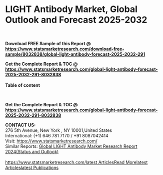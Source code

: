 <h1>LIGHT Antibody Market, Global Outlook and Forecast 2025-2032</h1><br/><p><strong>Download FREE Sample of this Report @ <a href="https://www.statsmarketresearch.com/download-free-sample/8032838/global-light-antibody-forecast-2025-2032-291">https://www.statsmarketresearch.com/download-free-sample/8032838/global-light-antibody-forecast-2025-2032-291</a></strong></p><div><b>Get the Complete Report & TOC @ <a href="https://www.statsmarketresearch.com/global-light-antibody-forecast-2025-2032-291-8032838">https://www.statsmarketresearch.com/global-light-antibody-forecast-2025-2032-291-8032838</a></b></div><br><b>Table of content</b><p><br><div><b>Get the Complete Report & TOC @ <a href="https://www.statsmarketresearch.com/global-light-antibody-forecast-2025-2032-291-8032838">https://www.statsmarketresearch.com/global-light-antibody-forecast-2025-2032-291-8032838</a></b></div></p> <b>CONTACT US:</b><br>276 5th Avenue, New York , NY 10001,United States<br>International: (+1) 646 781 7170 / +91 8087042414<br>Visit: <a href="https://www.statsmarketresearch.com/">https://www.statsmarketresearch.com/</a><br>Similar Reports: <a href="https://www.statsmarketresearch.com/global-light-antibody-forecast-2025-2032-291-8032838">Global LIGHT Antibody Market Research Report 2024(Status and Outlook)</a><br/><br/><a href="https://gyeongbokgung.com">https://www.statsmarketresearch.com/</a><a href="https://hallyeomaritime.com">latest Articles</a><a href="https://jingwansa.com">Read More</a><a href=https://nguoiviet.jp/">latest Articles</a><a href="https://www.intelmarketresearch.com/">latest Publications</a>